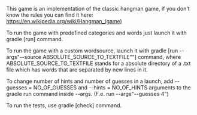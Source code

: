 This game is an implementation of the classic hangman game, if you don't know the rules
you can find it here: https://en.wikipedia.org/wiki/Hangman_(game)

To run the game with predefined categories and words just launch it with gradle [run] command.

To run the game with a custom wordsource, launch it with gradle [run --args"--source ABSOLUTE_SOURCE_TO_TEXTFILE""] command,
where ABSOLUTE_SOURCE_TO_TEXTFILE stands for a absolute directory of a .txt file which has words that are separated
by new lines in it.

To change number of hints and number of guesses in a launch, add --guesses = NO_OF_GUESSES and --hints = NO_OF_HINTS
arguments to the gradle run command inside --args. (F.e. run --args"--guesses 4")

To run the tests, use gradle [check] command.